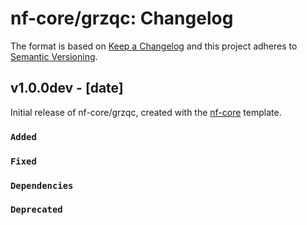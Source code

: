 # nf-core/grzqc: Changelog

The format is based on [Keep a Changelog](https://keepachangelog.com/en/1.0.0/)
and this project adheres to [Semantic Versioning](https://semver.org/spec/v2.0.0.html).

## v1.0.0dev - [date]

Initial release of nf-core/grzqc, created with the [nf-core](https://nf-co.re/) template.

### `Added`

### `Fixed`

### `Dependencies`

### `Deprecated`
